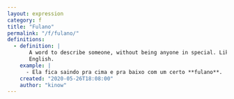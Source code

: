 ```yaml
---
layout: expression
category: f
title: "Fulano"
permalink: "/f/fulano/"
definitions:
  - definition: |
       A word to describe someone, without being anyone in special. Like John Doe, or Jane Doe in
       English.
    example: |
      - Ela fica saindo pra cima e pra baixo com um certo **fulano**.
    created: "2020-05-26T18:08:00"
    author: "kinow"
---
```

